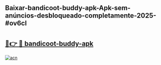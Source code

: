## Baixar-bandicoot-buddy-apk-Apk-sem-anúncios-desbloqueado-completamente-2025-#ov6cl

# <h2><a href="https://ainizakaria.my?title=bandicoot-buddy-apk&ref=22M">🔗👉 🔴 bandicoot-buddy-apk</a></h2>

[![acn](https://github.com/user-attachments/assets/0f9c940e-d8b0-45ae-aac7-cd30a18b3e1c)](https://ainizakaria.my?title=bandicoot-buddy-apk&ref=22M)

